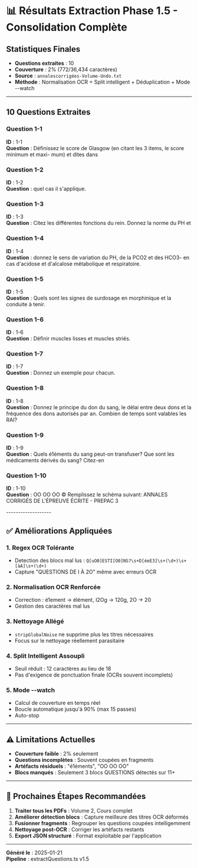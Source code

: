 # 📊 Résultats Extraction Phase 1.5 - Consolidation Complète

## Statistiques Finales

- **Questions extraites** : 10
- **Couverture** : 2% (772/36,434 caractères)
- **Source** : `annalescorrigées-Volume-Undo.txt`
- **Méthode** : Normalisation OCR + Split intelligent + Déduplication + Mode --watch

---

## 10 Questions Extraites

### Question 1-1
**ID** : 1-1  
**Question** : Définissez le score de Glasgow (en citant les 3 items, le score minimum et maxi- mum) et dites dans

### Question 1-2
**ID** : 1-2  
**Question** : quel cas il s'applique.

### Question 1-3
**ID** : 1-3  
**Question** : Citez les différentes fonctions du rein. Donnez la norme du PH et

### Question 1-4
**ID** : 1-4  
**Question** : donnez le sens de variation du PH, de la PCO2 et des HCO3- en cas d'acidose et d'alcalose métabolique et respiratoire.

### Question 1-5
**ID** : 1-5  
**Question** : Quels sont les signes de surdosage en morphinique et la conduite à tenir.

### Question 1-6
**ID** : 1-6  
**Question** : Définir muscles lisses et muscles striés.

### Question 1-7
**ID** : 1-7  
**Question** : Donnez un exemple pour chacun.

### Question 1-8
**ID** : 1-8  
**Question** : Donnez le principe du don du sang, le délai entre deux dons et la fréquence des dons autorisés par an. Combien de temps sont valables les RAI?

### Question 1-9
**ID** : 1-9  
**Question** : Quels é1éments du sang peut-on transfuser? Que sont les médicaments dérivés du sang? Citez-en

### Question 1-10
**ID** : 1-10  
**Question** : OO OO OO © Remplissez le schéma suivant: ANNALES CORRIGÉS DE L'ÉPREUVE ÉCRITE - PREPAC 3

\-------------------

## ✅ Améliorations Appliquées

### 1. Regex OCR Tolérante
- Detection des blocs mal lus : `Q[uO0]ESTI[O0]NS?\s+D[éeE3]\s+(\d+)\s+[àA]\s+(\d+)`
- Capture "QUESTIONS DE I À 2O" même avec erreurs OCR

### 2. Normalisation OCR Renforcée
- Correction : é1ement → élément, I2Og → 120g, 2O → 20
- Gestion des caractères mal lus

### 3. Nettoyage Allégé
- `stripGlobalNoise` ne supprime plus les titres nécessaires
- Focus sur le nettoyage réellement parasitaire

### 4. Split Intelligent Assoupli
- Seuil réduit : 12 caractères au lieu de 18
- Pas d'exigence de ponctuation finale (OCRs souvent incomplets)

### 5. Mode --watch
- Calcul de couverture en temps réel
- Boucle automatique jusqu'à 90% (max 15 passes)
- Auto-stop

---

## ⚠️ Limitations Actuelles

- **Couverture faible** : 2% seulement
- **Questions incomplètes** : Souvent coupées en fragments
- **Artéfacts résiduels** : "é1éments", "OO OO OO"
- **Blocs manqués** : Seulement 3 blocs QUESTIONS détectés sur 11+

---

## 🎯 Prochaines Étapes Recommandées

1. **Traiter tous les PDFs** : Volume 2, Cours complet
2. **Améliorer détection blocs** : Capture meilleure des titres OCR déformés
3. **Fusionner fragments** : Regrouper les questions coupées intelligemment
4. **Nettoyage post-OCR** : Corriger les artéfacts restants
5. **Export JSON structuré** : Format exploitable par l'application

---

**Généré le** : 2025-01-21  
**Pipeline** : extractQuestions.ts v1.5

